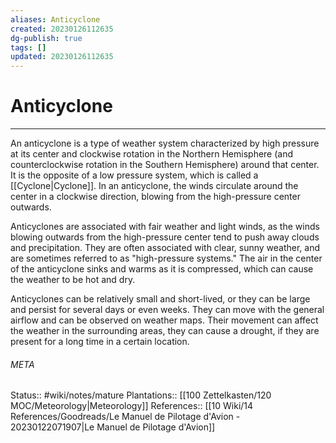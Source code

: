 ```yaml
---
aliases: Anticyclone
created: 20230126112635
dg-publish: true
tags: []
updated: 20230126112635
---
```

# Anticyclone
---
An anticyclone is a type of weather system characterized by high pressure at its center and clockwise rotation in the Northern Hemisphere (and counterclockwise rotation in the Southern Hemisphere) around that center. It is the opposite of a low pressure system, which is called a [[Cyclone\|Cyclone]]. In an anticyclone, the winds circulate around the center in a clockwise direction, blowing from the high-pressure center outwards.

Anticyclones are associated with fair weather and light winds, as the winds blowing outwards from the high-pressure center tend to push away clouds and precipitation. They are often associated with clear, sunny weather, and are sometimes referred to as "high-pressure systems." The air in the center of the anticyclone sinks and warms as it is compressed, which can cause the weather to be hot and dry.

Anticyclones can be relatively small and short-lived, or they can be large and persist for several days or even weeks. They can move with the general airflow and can be observed on weather maps. Their movement can affect the weather in the surrounding areas, they can cause a drought, if they are present for a long time in a certain location.



###### META
Status:: #wiki/notes/mature 
Plantations:: [[100 Zettelkasten/120 MOC/Meteorology\|Meteorology]]
References:: [[10 Wiki/14 References/Goodreads/Le Manuel de Pilotage d'Avion - 20230122071907\|Le Manuel de Pilotage d'Avion]]
